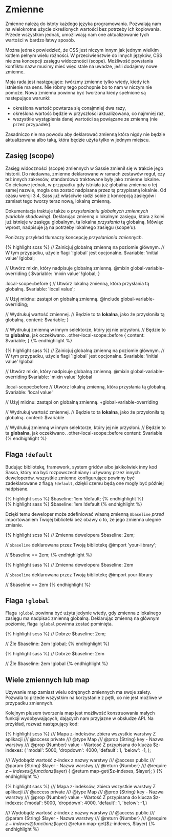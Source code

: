 
# Zmienne

Zmienne należą do istoty każdego języka programowania. Pozwalają nam na wielokrotne użycie określonych wartości bez potrzeby ich kopiowania. Przede wszystkim jednak, umożliwiają nam one aktualizowanie tych wartości w bardzo łatwy sposób.

Można jednak powiedzieć, że CSS jest niczym innym jak jednym wielkim kotłem pełnym wielu różności. W przeciwieństwie do innych języków, CSS nie zna koncepcji zasięgu widoczności (scope). Możliwość powstania konfliktu nazw musimy mieć więc stale na uwadze, jeśli dodajemy nowe zmienne.

Moja rada jest następujące: twórzmy zmienne tylko wtedy, kiedy ich istnienie ma sens. Nie róbmy tego pochopnie bo to nam w niczym nie pomoże. Nowa zmienna powinna być tworzona kiedy spełnione są następujące warunki:

* określona wartość powtarza się conajmniej dwa razy,
* określona wartość będzie w przyszłości aktualizowana, co najmniej raz,
* wszystkie wystąpienia danej wartości są powiązane ze zmienną (nie przez przypadek).

Zasadniczo nie ma powodu aby deklarować zmienną która nigdy nie będzie aktualizowana albo taką, która będzie użyta tylko w jednym miejscu.






## Zasięg (scope)

Zasięg widoczności (scope) zmiennych w Sassie zmienił się w trakcie jego historii. Do niedawna, zmienne deklarowane w ramach zestawów reguł, czy też innych zakresów, standardowo traktowane były jako zmienne lokalne. Co ciekawe jednak, w przypadku gdy istniała już globalna zmienna o tej samej nazwie, mogła ona zostać nadpisana przez tą przypisaną lokalnie. Od czasu wersji 3.4, Sass już właściwie radzi sobie z koncepcją zasięgów i zamiast tego tworzy teraz nową, lokalną zmienną.

Dokumentacja traktuje także o *przysłanianiu globalnych zmiennych (variable shadowing)*. Deklarując zmienną o lokalnym zasięgu, która z kolei już istnieje w zasięgu globalnym, ta lokalna *przysłania* tą globalną. Mówiąc wprost, nadpisuje ją na potrzeby lokalnego zasięgu (scope'u).

Poniższy przykład tłumaczy koncepcję *przysłaniania zmiennych*.

<div class="code-block">
  <div class="code-block__wrapper" data-syntax="scss">
{% highlight scss %}
// Zainicjuj globalną zmienną na poziomie głównym.
// W tym przypadku, użycie flagi `!global` jest opcjonalne.
$variable: 'initial value' !global;

// Utwórz mixin, który nadpisuje globalną zmienną.
@mixin global-variable-overriding {
  $variable: 'mixin value' !global;
}

.local-scope::before {
  // Utwórz lokalną zmienną, która przysłania tą globalną.
  $variable: 'local value';

  // Użyj mixinu: zastąpi on globalną zmienną.
  @include global-variable-overriding;

  // Wydrukuj wartość zmiennej.
  // Będzie to ta **lokalna**, jako że przysłoniła tą globalną.
  content: $variable;
}

// Wydrukuj zmienną w innym selektorze, który jej nie przysłoni.
// Będzie to ta **globalna**, jak oczekiwano.
.other-local-scope::before {
  content: $variable;
}
{% endhighlight %}
  </div>
  <div class="code-block__wrapper" data-syntax="sass">
{% highlight sass %}
// Zainicjuj globalną zmienną na poziomie głównym.
// W tym przypadku, użycie flagi `!global` jest opcjonalne.
$variable: 'initial value' !global

// Utwórz mixin, który nadpisuje globalną zmienną.
@mixin global-variable-overriding
  $variable: 'mixin value' !global

.local-scope::before
  // Utwórz lokalną zmienną, która przysłania tą globalną.
  $variable: 'local value'

  // Użyj mixinu: zastąpi on globalną zmienną.
  +global-variable-overriding

  // Wydrukuj wartość zmiennej.
  // Będzie to ta **lokalna**, jako że przysłoniła tą globalną.
  content: $variable

// Wydrukuj zmienną w innym selektorze, który jej nie przysłoni.
// Będzie to ta **globalna**, jak oczekiwano.
.other-local-scope::before
  content: $variable
{% endhighlight %}
  </div>
</div>






## Flaga `!default`

Budując bibliotekę, framework, system gridów albo jakikolwiek inny kod Sassa, który ma być rozpowszechniany i używany przez innych deweloperów, wszystkie zmienne konfigurujące powinny być zadeklarowane z flagą `!default`, dzięki czemu będą one mogły być później nadpisane.

<div class="code-block">
  <div class="code-block__wrapper" data-syntax="scss">
{% highlight scss %}
$baseline: 1em !default;
{% endhighlight %}
  </div>
  <div class="code-block__wrapper" data-syntax="sass">
{% highlight sass %}
$baseline: 1em !default
{% endhighlight %}
  </div>
</div>

Dzięki temu deweloper może zdefiniować własną zmienną `$baseline` *przed* importowaniem Twojej biblioteki bez obawy o to, że jego zmienna ulegnie zmianie.

<div class="code-block">
  <div class="code-block__wrapper" data-syntax="scss">
{% highlight scss %}
// Zmienna dewelopera
$baseline: 2em;

// `$baseline` deklarowana przez Twoją bibliotekę
@import 'your-library';

// $baseline == 2em;
{% endhighlight %}
  </div>
  <div class="code-block__wrapper" data-syntax="sass">
{% highlight sass %}
// Zmienna dewelopera
$baseline: 2em

// `$baseline` deklarowana przez Twoją bibliotekę
@import your-library

// $baseline == 2em
{% endhighlight %}
  </div>
</div>






## Flaga `!global`

Flaga `!global` powinna być użyta jedynie wtedy, gdy zmienna z lokalnego zasięgu ma nadpisać zmienną globalną. Deklarując zmienną na głównym poziomie, flaga `!global` powinna zostać pominięta.

<div class="code-block">
  <div class="code-block__wrapper" data-syntax="scss">
{% highlight scss %}
// Dobrze
$baseline: 2em;

// Źle
$baseline: 2em !global;
{% endhighlight %}
  </div>
  <div class="code-block__wrapper" data-syntax="sass">
{% highlight sass %}
// Dobrze
$baseline: 2em

// Źle
$baseline: 2em !global
{% endhighlight %}
  </div>
</div>






## Wiele zmiennych lub map

Używanie map zamiast wielu odrębnych zmiennych ma swoje zalety. Pozwala to przede wszystkim na korzystanie z pętli, co nie jest możliwe w przypadku zmiennych.

Kolejnym plusem tworzenia map jest możliwość konstruowania małych funkcji wydobywających, dających nam przyjazne w obsłudze API. Na przykład, rozważ następujący kod:

<div class="code-block">
  <div class="code-block__wrapper" data-syntax="scss">
{% highlight scss %}
/// Mapa z-indeksów, zbiera wszystkie warstwy Z aplikacji
/// @access private
/// @type Map
/// @prop {String} key - Nazwa warstwy
/// @prop {Number} value - Wartość Z przypisana do klucza
$z-indexes: (
  'modal': 5000,
  'dropdown': 4000,
  'default': 1,
  'below': -1,
);

/// Wydobądź wartość z-index z nazwy warstwy
/// @access public
/// @param {String} $layer - Nazwa warstwy
/// @return {Number}
/// @require $z-indexes
@function z($layer) {
  @return map-get($z-indexes, $layer);
}
{% endhighlight %}
  </div>
  <div class="code-block__wrapper" data-syntax="sass">
{% highlight sass %}
/// Mapa z-indeksów, zbiera wszystkie warstwy Z aplikacji
/// @access private
/// @type Map
/// @prop {String} key - Nazwa warstwy
/// @prop {Number} value - Wartość Z przypisana do klucza
$z-indexes: ('modal': 5000, 'dropdown': 4000, 'default': 1, 'below': -1,)

/// Wydobądź wartość z-index z nazwy warstwy
/// @access public
/// @param {String} $layer - Nazwa warstwy
/// @return {Number}
/// @require $z-indexes
@function z($layer)
  @return map-get($z-indexes, $layer)
{% endhighlight %}
  </div>
</div>
